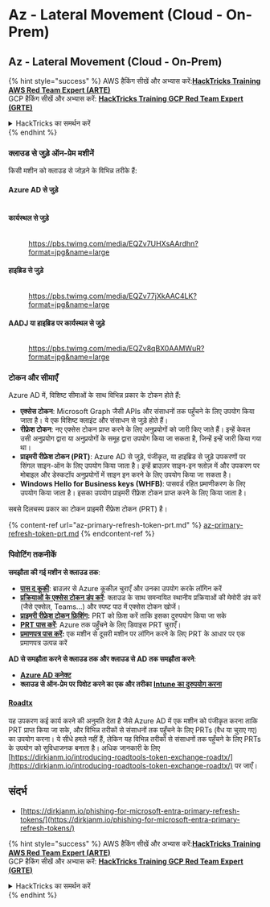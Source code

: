 # Az - Lateral Movement (Cloud - On-Prem)

## Az - Lateral Movement (Cloud - On-Prem)

{% hint style="success" %}
AWS हैकिंग सीखें और अभ्यास करें:<img src="../../../.gitbook/assets/image.png" alt="" data-size="line">[**HackTricks Training AWS Red Team Expert (ARTE)**](https://training.hacktricks.xyz/courses/arte)<img src="../../../.gitbook/assets/image.png" alt="" data-size="line">\
GCP हैकिंग सीखें और अभ्यास करें: <img src="../../../.gitbook/assets/image (2).png" alt="" data-size="line">[**HackTricks Training GCP Red Team Expert (GRTE)**<img src="../../../.gitbook/assets/image (2).png" alt="" data-size="line">](https://training.hacktricks.xyz/courses/grte)

<details>

<summary>HackTricks का समर्थन करें</summary>

* [**सदस्यता योजनाएँ**](https://github.com/sponsors/carlospolop) देखें!
* **हमारे** 💬 [**Discord समूह**](https://discord.gg/hRep4RUj7f) या [**telegram समूह**](https://t.me/peass) में शामिल हों या **Twitter** 🐦 पर हमें **फॉलो** करें [**@hacktricks\_live**](https://twitter.com/hacktricks\_live)**.**
* **हैकिंग ट्रिक्स साझा करें और** [**HackTricks**](https://github.com/carlospolop/hacktricks) और [**HackTricks Cloud**](https://github.com/carlospolop/hacktricks-cloud) गिटहब रिपोजिटरी में PR सबमिट करें।

</details>
{% endhint %}

### क्लाउड से जुड़े ऑन-प्रेम मशीनें

किसी मशीन को क्लाउड से जोड़ने के विभिन्न तरीके हैं:

#### Azure AD से जुड़े

<figure><img src="../../../.gitbook/assets/image (259).png" alt=""><figcaption></figcaption></figure>

#### कार्यस्थल से जुड़े

<figure><img src="../../../.gitbook/assets/image (222).png" alt=""><figcaption><p><a href="https://pbs.twimg.com/media/EQZv7UHXsAArdhn?format=jpg&#x26;name=large">https://pbs.twimg.com/media/EQZv7UHXsAArdhn?format=jpg&#x26;name=large</a></p></figcaption></figure>

#### हाइब्रिड से जुड़े

<figure><img src="../../../.gitbook/assets/image (178).png" alt=""><figcaption><p><a href="https://pbs.twimg.com/media/EQZv77jXkAAC4LK?format=jpg&#x26;name=large">https://pbs.twimg.com/media/EQZv77jXkAAC4LK?format=jpg&#x26;name=large</a></p></figcaption></figure>

#### AADJ या हाइब्रिड पर कार्यस्थल से जुड़े

<figure><img src="../../../.gitbook/assets/image (252).png" alt=""><figcaption><p><a href="https://pbs.twimg.com/media/EQZv8qBX0AAMWuR?format=jpg&#x26;name=large">https://pbs.twimg.com/media/EQZv8qBX0AAMWuR?format=jpg&#x26;name=large</a></p></figcaption></figure>

### टोकन और सीमाएँ <a href="#tokens-and-limitations" id="tokens-and-limitations"></a>

Azure AD में, विशिष्ट सीमाओं के साथ विभिन्न प्रकार के टोकन होते हैं:

* **एक्सेस टोकन**: Microsoft Graph जैसी APIs और संसाधनों तक पहुँचने के लिए उपयोग किया जाता है। ये एक विशिष्ट क्लाइंट और संसाधन से जुड़े होते हैं।
* **रीफ्रेश टोकन**: नए एक्सेस टोकन प्राप्त करने के लिए अनुप्रयोगों को जारी किए जाते हैं। इन्हें केवल उसी अनुप्रयोग द्वारा या अनुप्रयोगों के समूह द्वारा उपयोग किया जा सकता है, जिन्हें इन्हें जारी किया गया था।
* **प्राइमरी रीफ्रेश टोकन (PRT)**: Azure AD से जुड़े, पंजीकृत, या हाइब्रिड से जुड़े उपकरणों पर सिंगल साइन-ऑन के लिए उपयोग किया जाता है। इन्हें ब्राउज़र साइन-इन फ्लोज़ में और उपकरण पर मोबाइल और डेस्कटॉप अनुप्रयोगों में साइन इन करने के लिए उपयोग किया जा सकता है।
* **Windows Hello for Business keys (WHFB)**: पासवर्ड रहित प्रमाणीकरण के लिए उपयोग किया जाता है। इसका उपयोग प्राइमरी रीफ्रेश टोकन प्राप्त करने के लिए किया जाता है।

सबसे दिलचस्प प्रकार का टोकन प्राइमरी रीफ्रेश टोकन (PRT) है।

{% content-ref url="az-primary-refresh-token-prt.md" %}
[az-primary-refresh-token-prt.md](az-primary-refresh-token-prt.md)
{% endcontent-ref %}

### पिवोटिंग तकनीकें

**समझौता की गई मशीन से क्लाउड तक**:

* [**पास द कूकी**](az-pass-the-cookie.md): ब्राउज़र से Azure कूकीज़ चुराएँ और उनका उपयोग करके लॉगिन करें
* [**प्रक्रियाओं के एक्सेस टोकन डंप करें**](az-processes-memory-access-token.md): क्लाउड के साथ समन्वयित स्थानीय प्रक्रियाओं की मेमोरी डंप करें (जैसे एक्सेल, Teams...) और स्पष्ट पाठ में एक्सेस टोकन खोजें।
* [**प्राइमरी रीफ्रेश टोकन फ़िशिंग**](az-phishing-primary-refresh-token-microsoft-entra.md)**:** PRT को फ़िश करें ताकि इसका दुरुपयोग किया जा सके
* [**PRT पास करें**](pass-the-prt.md): Azure तक पहुँचने के लिए डिवाइस PRT चुराएँ।
* [**प्रमाणपत्र पास करें**](az-pass-the-certificate.md)**:** एक मशीन से दूसरी मशीन पर लॉगिन करने के लिए PRT के आधार पर एक प्रमाणपत्र उत्पन्न करें

**AD से समझौता करने से क्लाउड तक और क्लाउड से AD तक समझौता करने**:

* [**Azure AD कनेक्ट**](azure-ad-connect-hybrid-identity/)
* **क्लाउड से ऑन-प्रेम पर पिवोट करने का एक और तरीका** [**Intune का दुरुपयोग करना**](../az-services/intune.md)

#### [Roadtx](https://github.com/dirkjanm/ROADtools)

यह उपकरण कई कार्य करने की अनुमति देता है जैसे Azure AD में एक मशीन को पंजीकृत करना ताकि PRT प्राप्त किया जा सके, और विभिन्न तरीकों से संसाधनों तक पहुँचने के लिए PRTs (वैध या चुराए गए) का उपयोग करना। ये सीधे हमले नहीं हैं, लेकिन यह विभिन्न तरीकों से संसाधनों तक पहुँचने के लिए PRTs के उपयोग को सुविधाजनक बनाता है। अधिक जानकारी के लिए [https://dirkjanm.io/introducing-roadtools-token-exchange-roadtx/](https://dirkjanm.io/introducing-roadtools-token-exchange-roadtx/) पर जाएँ।

## संदर्भ

* [https://dirkjanm.io/phishing-for-microsoft-entra-primary-refresh-tokens/](https://dirkjanm.io/phishing-for-microsoft-entra-primary-refresh-tokens/)

{% hint style="success" %}
AWS हैकिंग सीखें और अभ्यास करें:<img src="../../../.gitbook/assets/image.png" alt="" data-size="line">[**HackTricks Training AWS Red Team Expert (ARTE)**](https://training.hacktricks.xyz/courses/arte)<img src="../../../.gitbook/assets/image.png" alt="" data-size="line">\
GCP हैकिंग सीखें और अभ्यास करें: <img src="../../../.gitbook/assets/image (2).png" alt="" data-size="line">[**HackTricks Training GCP Red Team Expert (GRTE)**<img src="../../../.gitbook/assets/image (2).png" alt="" data-size="line">](https://training.hacktricks.xyz/courses/grte)

<details>

<summary>HackTricks का समर्थन करें</summary>

* [**सदस्यता योजनाएँ**](https://github.com/sponsors/carlospolop) देखें!
* **हमारे** 💬 [**Discord समूह**](https://discord.gg/hRep4RUj7f) या [**telegram समूह**](https://t.me/peass) में शामिल हों या **Twitter** 🐦 पर हमें **फॉलो** करें [**@hacktricks\_live**](https://twitter.com/hacktricks\_live)**.**
* **हैकिंग ट्रिक्स साझा करें और** [**HackTricks**](https://github.com/carlospolop/hacktricks) और [**HackTricks Cloud**](https://github.com/carlospolop/hacktricks-cloud) गिटहब रिपोजिटरी में PR सबमिट करें।

</details>
{% endhint %}
